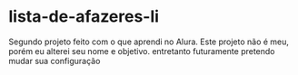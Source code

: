 # lista-de-afazeres-li
Segundo projeto feito com o que aprendi no Alura. Este projeto não é meu, porém eu alterei seu nome e objetivo. entretanto futuramente pretendo mudar sua configuração

